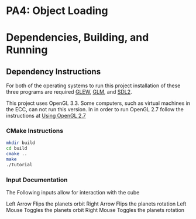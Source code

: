 # PA4: Object Loading

# Dependencies, Building, and Running

## Dependency Instructions
For both of the operating systems to run this project installation of these three programs are required [GLEW](http://glew.sourceforge.net/), [GLM](http://glm.g-truc.net/0.9.7/index.html), and [SDL2](https://wiki.libsdl.org/Tutorials).

This project uses OpenGL 3.3. Some computers, such as virtual machines in the ECC, can not run this version. In in order to run OpenGL 2.7 follow the instructions at [Using OpenGL 2.7](https://github.com/HPC-Vis/computer-graphics/wiki/Using-OpenGL-2.7)

### CMake Instructions

```bash
mkdir build
cd build
cmake ..
make
./Tutorial
```

### Input Documentation
The Following inputs allow for interaction with the cube

Left Arrow Flips the planets orbit
Right Arrow Flips the planets rotation
Left Mouse Toggles the planets orbit
Right Mouse Toggles the planets rotation

